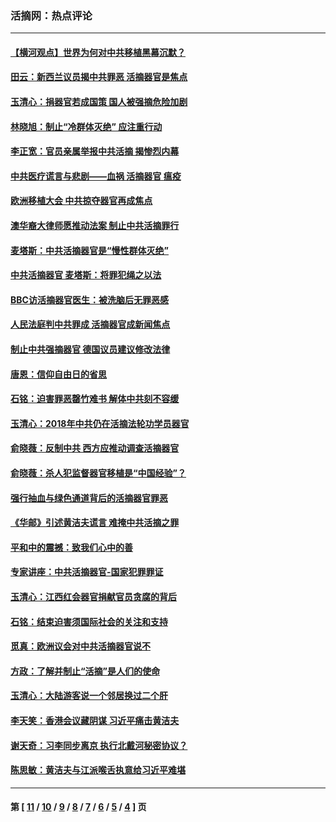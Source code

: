 ### 活摘网：热点评论
---
#### [【横河观点】世界为何对中共移植黑幕沉默？](../../pages/nf5879/n13244249.md?06220430) 
#### [田云：新西兰议员揭中共罪恶 活摘器官是焦点](../../pages/nf5879/n13070629.md?06220430) 
#### [玉清心：捐器官若成国策 国人被强摘危险加剧](../../pages/nf5879/n12802713.md?06220430) 
#### [林晓旭：制止“冷群体灭绝” 应注重行动](../../pages/nf5879/n12779736.md?06220430) 
#### [李正宽：官员亲属举报中共活摘 揭惨烈内幕](../../pages/nf5879/n12684490.md?06220430) 
#### [中共医疗谎言与悲剧——血祸 活摘器官 瘟疫](../../pages/nf5879/n12372103.md?06220430) 
#### [欧洲移植大会 中共掠夺器官再成焦点](../../pages/nf5879/n11538883.md?06220430) 
#### [澳华裔大律师愿推动法案 制止中共活摘罪行](../../pages/nf5879/n11377039.md?06220430) 
#### [麦塔斯：中共活摘器官是“慢性群体灭绝”](../../pages/nf5879/n11350529.md?06220430) 
#### [中共活摘器官 麦塔斯：将罪犯绳之以法](../../pages/nf5879/n11347973.md?06220430) 
#### [BBC访活摘器官医生：被洗脑后无罪恶感](../../pages/nf5879/n11335935.md?06220430) 
#### [人民法庭判中共罪成 活摘器官成新闻焦点](../../pages/nf5879/n11331578.md?06220430) 
#### [制止中共强摘器官 德国议员建议修改法律](../../pages/nf5879/n11249451.md?06220430) 
#### [唐恩：信仰自由日的省思](../../pages/nf5879/n11003525.md?06220430) 
#### [石铭：迫害罪恶罄竹难书  解体中共刻不容缓](../../pages/nf5879/n10942855.md?06220430) 
#### [玉清心：2018年中共仍在活摘法轮功学员器官](../../pages/nf5879/n10914646.md?06220430) 
#### [俞晓薇：反制中共 西方应推动调查活摘器官](../../pages/nf5879/n10794671.md?06220430) 
#### [俞晓薇：杀人犯监督器官移植是“中国经验”？](../../pages/nf5879/n10466427.md?06220430) 
#### [强行抽血与绿色通道背后的活摘器官罪恶](../../pages/nf5879/n10004708.md?06220430) 
#### [《华邮》引述黄洁夫谎言 难掩中共活摘之罪](../../pages/nf5879/n9642309.md?06220430) 
#### [平和中的震撼：致我们心中的善](../../pages/nf5879/n9021123.md?06220430) 
#### [专家讲座：中共活摘器官-国家犯罪罪证](../../pages/nf5879/n8828153.md?06220430) 
#### [玉清心：江西红会器官捐献官员贪腐的背后](../../pages/nf5879/n8522122.md?06220430) 
#### [石铭：结束迫害须国际社会的关注和支持](../../pages/nf5879/n8443497.md?06220430) 
#### [觅真：欧洲议会对中共活摘器官说不](../../pages/nf5879/n8337486.md?06220430) 
#### [方政：了解并制止“活摘”是人们的使命](../../pages/nf5879/n8329214.md?06220430) 
#### [玉清心：大陆游客说一个邻居换过二个肝](../../pages/nf5879/n8291404.md?06220430) 
#### [李天笑：香港会议藏阴谋 习近平痛击黄洁夫](../../pages/nf5879/n8241459.md?06220430) 
#### [谢天奇：习李同步离京 执行北戴河秘密协议？](../../pages/nf5879/n8230418.md?06220430) 
#### [陈思敏：黄洁夫与江派喉舌执意给习近平难堪](../../pages/nf5879/n8222166.md?06220430) 

---
#### 第 [ [11](./11.md?06220430) / [10](./10.md?06220430) / [9](./9.md?06220430) / [8](./8.md?06220430) / [7](./7.md?06220430) / [6](./6.md?06220430) / [5](./5.md?06220430) / [4](./4.md?06220430) ] 页
